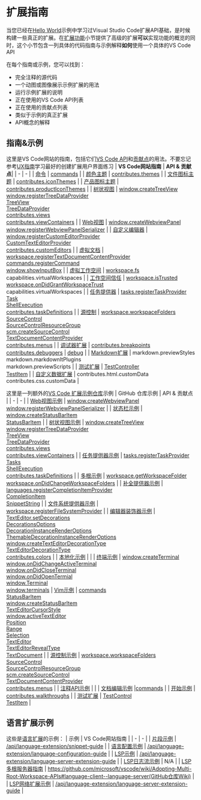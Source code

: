 # 扩展指南
当您已经在[Hello World](/2.%20%E5%BC%80%E5%A7%8B/1.%20%E6%82%A8%E7%9A%84%E7%AC%AC%E4%B8%80%E4%B8%AA%E6%89%A9%E5%B1%95.md)示例中学习过Visual Studio Code扩展API基础，是时候构建一些真正的扩展。在[扩展功能](/3.%20%E6%89%A9%E5%B1%95%E5%8A%9F%E8%83%BD/1.%20%E6%A6%82%E8%A7%88.md)小节提供了高级的扩展**可以**实现功能的概览的同时，这个小节包含一列具体的代码指南与示例解释**如何**使用一个具体的VS Code API

在每个指南或示例，您可以找到：
- 完全注释的源代码
- 一个动图或图像展示示例扩展的用法
- 运行示例扩展的说明
- 正在使用的VS Code API列表
- 正在使用的贡献点列表
- 类似于示例的真正扩展
- API概念的解释
## 指南&示例
这里是VS Code网站的指南，包括它们[VS Code API](/9.%20%E5%8F%82%E8%80%83/1.%20VS%20Code%20API.md)和[贡献点](/9.%20%E5%8F%82%E8%80%83/1.%20VS%20Code%20API.md)的用法。不要忘记参考[UX指南](/5.%20UX%20%E6%8C%87%E5%8D%97/1.%20%E6%A6%82%E8%A7%88.md)学习最好的创建扩展用户界面练习
| **VS Code网站指南** | **API & 贡献点**|
| - | - |
| [命令](2.%20%E5%91%BD%E4%BB%A4.md) | [commands](/9.%20%E5%8F%82%E8%80%83/1.%20VS%20Code%20API.md#commands) |
| [颜色主题](3.%20%E9%A2%9C%E8%89%B2%E4%B8%BB%E9%A2%98.md) | [contributes.themes](/9.%20%E5%8F%82%E8%80%83/2.%20%E8%B4%A1%E7%8C%AE%E7%82%B9.md#contributes.themes) | 
| [文件图标主题](4.%20%E6%96%87%E4%BB%B6%E5%9B%BE%E6%A0%87%E4%B8%BB%E9%A2%98.md) | [contributes.iconThemes](/9.%20%E5%8F%82%E8%80%83/2.%20%E8%B4%A1%E7%8C%AE%E7%82%B9.md#contributes.iconThemes) |
| [产品图标主题](5.%20%E4%BA%A7%E5%93%81%E5%9B%BE%E6%A0%87%E4%B8%BB%E9%A2%98.md) | [contributes.productIconThemes](/9.%20%E5%8F%82%E8%80%83/2.%20%E8%B4%A1%E7%8C%AE%E7%82%B9.md#contributes.productIconThemes) |
| [树状视图](6.%20%E6%A0%91%E7%8A%B6%E8%A7%86%E5%9B%BE.md) | [window.createTreeView](/9.%20%E5%8F%82%E8%80%83/1.%20VS%20Code%20API.md#window) <br/> [window.registerTreeDataProvider](/9.%20%E5%8F%82%E8%80%83/1.%20VS%20Code%20API.md#window) <br/> [TreeView](/9.%20%E5%8F%82%E8%80%83/1.%20VS%20Code%20API.md#TreeView<T>)<br/> [TreeDataProvider](/9.%20%E5%8F%82%E8%80%83/1.%20VS%20Code%20API.md#TreeDataProvider)<br/>[contributes.views](/9.%20%E5%8F%82%E8%80%83/2.%20%E8%B4%A1%E7%8C%AE%E7%82%B9.md#contributes.views)<br/>[contributes.viewContainers](/9.%20%E5%8F%82%E8%80%83/2.%20%E8%B4%A1%E7%8C%AE%E7%82%B9.md#contributes.viewContainers) |
| [Web视图](7.%20Web视图.md) | [window.createWebviewPanel](/9.%20%E5%8F%82%E8%80%83/1.%20VS%20Code%20API.md#window) <br/> [window.registerWebviewPanelSerializer](/9.%20%E5%8F%82%E8%80%83/1.%20VS%20Code%20API.md#window) |
| [自定义编辑器](9.%20%E8%87%AA%E5%AE%9A%E4%B9%89%E7%BC%96%E8%BE%91%E5%99%A8.md) | [window.registerCustomEditorProvider](/9.%20%E5%8F%82%E8%80%83/1.%20VS%20Code%20API.md#window) <br/> [CustomTextEditorProvider](/9.%20%E5%8F%82%E8%80%83/1.%20VS%20Code%20API.md#CustomTextEditorProvider) <br/> [contributes.customEditors](/9.%20%E5%8F%82%E8%80%83/2.%20%E8%B4%A1%E7%8C%AE%E7%82%B9.md#contributes.customEditors) |
| [虚拟文档](10.%20%E8%99%9A%E6%8B%9F%E6%96%87%E6%A1%A3.md) | [workspace.registerTextDocumentContentProvider](/9.%20%E5%8F%82%E8%80%83/1.%20VS%20Code%20API.md#workspace) <br/> [commands.registerCommand](/9.%20%E5%8F%82%E8%80%83/1.%20VS%20Code%20API.md#commands) <br/> [window.showInputBox](/9.%20%E5%8F%82%E8%80%83/1.%20VS%20Code%20API.md#window) |
| [虚拟工作空间](11.%20%E8%99%9A%E6%8B%9F%E5%B7%A5%E4%BD%9C%E7%A9%BA%E9%97%B4.md) | [workspace.fs](/9.%20%E5%8F%82%E8%80%83/1.%20VS%20Code%20API.md#workspace) <br/> capabilities.virtualWorkspaces |
| [工作空间信任](13.%20%E5%B7%A5%E4%BD%9C%E7%A9%BA%E9%97%B4%E4%BF%A1%E4%BB%BB.md) | [workspace.isTrusted](/9.%20%E5%8F%82%E8%80%83/1.%20VS%20Code%20API.md#workspace) <br/> [workspace.onDidGrantWorkspaceTrust](/9.%20%E5%8F%82%E8%80%83/1.%20VS%20Code%20API.md#workspace) <br/> capabilities.virtualWorkspaces |
| [任务提供器](14.%20%E4%BB%BB%E5%8A%A1%E6%8F%90%E4%BE%9B%E5%99%A8.md) | [tasks.registerTaskProvider](/9.%20%E5%8F%82%E8%80%83/1.%20VS%20Code%20API.md#tasks) <br/> [Task](/9.%20%E5%8F%82%E8%80%83/1.%20VS%20Code%20API.md#Task) <br/> [ShellExecution](/9.%20%E5%8F%82%E8%80%83/1.%20VS%20Code%20API.md#ShellExecution) <br/> [contributes.taskDefinitions](/9.%20%E5%8F%82%E8%80%83/2.%20%E8%B4%A1%E7%8C%AE%E7%82%B9.md#contributes.taskDefinitions) |
| [源控制](15.%20%E6%BA%90%E6%8E%A7%E5%88%B6.md) | [workspace.workspaceFolders](/9.%20%E5%8F%82%E8%80%83/1.%20VS%20Code%20API.md#workspace) <br/> [SourceControl](/9.%20%E5%8F%82%E8%80%83/1.%20VS%20Code%20API.md#SourceControl) <br/> [SourceControlResourceGroup](/9.%20%E5%8F%82%E8%80%83/1.%20VS%20Code%20API.md#SourceControlResourceGroup) <br/> [scm.createSourceControl](/9.%20%E5%8F%82%E8%80%83/1.%20VS%20Code%20API.md#scm) <br/> [TextDocumentContentProvider](/9.%20%E5%8F%82%E8%80%83/1.%20VS%20Code%20API.md#TextDocumentContentProvider) <br/> [contributes.menus](/9.%20%E5%8F%82%E8%80%83/2.%20%E8%B4%A1%E7%8C%AE%E7%82%B9.md#contributes.menus) |
| [调试器扩展](16.%20%E8%B0%83%E8%AF%95%E5%99%A8%E6%89%A9%E5%B1%95.md) | [contributes.breakpoints](/9.%20%E5%8F%82%E8%80%83/2.%20%E8%B4%A1%E7%8C%AE%E7%82%B9.md#contributes.breakpoints) <br/> [contributes.debuggers](/9.%20%E5%8F%82%E8%80%83/2.%20%E8%B4%A1%E7%8C%AE%E7%82%B9.md#contributes.debuggers) | [debug](/9.%20%E5%8F%82%E8%80%83/1.%20VS%20Code%20API.md#debug) |
| [Markdown扩展](17.%20Markdown%E6%89%A9%E5%B1%95.md) | markdown.previewStyles <br/> markdown.markdownItPlugins <br/> markdown.previewScripts |
| [测试扩展](18.%20%E6%B5%8B%E8%AF%95%E6%89%A9%E5%B1%95.md) | [TestController](/9.%20%E5%8F%82%E8%80%83/1.%20VS%20Code%20API.md#TestController) <br/> [TestItem](/9.%20%E5%8F%82%E8%80%83/1.%20VS%20Code%20API.md#TestItem) |
| [自定义数据扩展](19.%20%E8%87%AA%E5%AE%9A%E4%B9%89%E6%95%B0%E6%8D%AE%E6%89%A9%E5%B1%95.md) | contributes.html.customData <br/> contributes.css.customData |

这里是一列额外的[VS Code 扩展示例仓库](https://github.com/microsoft/vscode-extension-samples)示例
| GitHub 仓库示例 | API & 贡献点 |
| - | - |
| [Web视图示例](https://github.com/microsoft/vscode-extension-samples/tree/main/webview-sample) | [window.createWebviewPanel](/9.%20%E5%8F%82%E8%80%83/1.%20VS%20Code%20API.md#window) <br/> [window.registerWebviewPanelSerializer](/9.%20%E5%8F%82%E8%80%83/1.%20VS%20Code%20API.md#window) |
| [状态栏示例](https://github.com/microsoft/vscode-extension-samples/tree/main/statusbar-sample) | [window.createStatusBarItem](/9.%20%E5%8F%82%E8%80%83/1.%20VS%20Code%20API.md#window) <br/> [StatusBarItem](/9.%20%E5%8F%82%E8%80%83/1.%20VS%20Code%20API.md#StatusBarItem) |
| [树状视图示例](https://github.com/microsoft/vscode-extension-samples/tree/main/tree-view-sample) | [window.createTreeView](/9.%20%E5%8F%82%E8%80%83/1.%20VS%20Code%20API.md#window) <br/> [window.registerTreeDataProvider](/9.%20%E5%8F%82%E8%80%83/1.%20VS%20Code%20API.md#window) <br/> [TreeView](/9.%20%E5%8F%82%E8%80%83/1.%20VS%20Code%20API.md#TreeView) <br/> [TreeDataProvider](/9.%20%E5%8F%82%E8%80%83/1.%20VS%20Code%20API.md#TreeDataProvider) <br/> [contributes.views](/9.%20%E5%8F%82%E8%80%83/2.%20%E8%B4%A1%E7%8C%AE%E7%82%B9.md#contributes.views) <br/> [contributes.viewContainers](/9.%20%E5%8F%82%E8%80%83/2.%20%E8%B4%A1%E7%8C%AE%E7%82%B9.md#contributes.viewContainers) | 
| [任务提供器示例](https://github.com/microsoft/vscode-extension-samples/tree/main/task-provider-sample) | [tasks.registerTaskProvider](/9.%20%E5%8F%82%E8%80%83/1.%20VS%20Code%20API.md#tasks) <br/> [Tasks](/9.%20%E5%8F%82%E8%80%83/1.%20VS%20Code%20API.md#Tasks) <br/> [ShellExecution](/9.%20%E5%8F%82%E8%80%83/1.%20VS%20Code%20API.md#ShellExecution) <br/> [contributes.taskDefinitions](/9.%20%E5%8F%82%E8%80%83/2.%20%E8%B4%A1%E7%8C%AE%E7%82%B9.md#contributes.taskDefinitions) |
| [多根示例](https://github.com/microsoft/vscode-extension-samples/tree/main/basic-multi-root-sample) | [workspace.getWorkspaceFolder](/9.%20%E5%8F%82%E8%80%83/1.%20VS%20Code%20API.md#workspace) <br/> [workspace.onDidChangeWorkspaceFolders](/9.%20%E5%8F%82%E8%80%83/1.%20VS%20Code%20API.md#workspace) |
| [补全提供器示例](https://github.com/microsoft/vscode-extension-samples/tree/main/completions-sample) | [languages.registerCompletionItemProvider](/9.%20%E5%8F%82%E8%80%83/1.%20VS%20Code%20API.md#languages) <br/> [CompletionItem](/9.%20%E5%8F%82%E8%80%83/1.%20VS%20Code%20API.md#CompletionItem) <br/> [SnippetString](/9.%20%E5%8F%82%E8%80%83/1.%20VS%20Code%20API.md#SnippetString) |
| [文件系统提供器示例](https://github.com/microsoft/vscode-extension-samples/tree/main/fsprovider-sample) | [workspace.registerFileSystemProvider](/9.%20%E5%8F%82%E8%80%83/1.%20VS%20Code%20API.md#workspace) |
| [编辑器装饰器示例](https://github.com/microsoft/vscode-extension-samples/tree/main/decorator-sample) | [TextEditor.setDecorations](/9.%20%E5%8F%82%E8%80%83/1.%20VS%20Code%20API.md#TextEditor) <br/> [DecorationsOptions](/9.%20%E5%8F%82%E8%80%83/1.%20VS%20Code%20API.md#DecorationsOptions) <br/> [DecorationInstanceRenderOptions](/9.%20%E5%8F%82%E8%80%83/1.%20VS%20Code%20API.md#DecorationInstanceRenderOptions) <br/> [ThemableDecorationInstanceRenderOptions](/9.%20%E5%8F%82%E8%80%83/1.%20VS%20Code%20API.md#ThemableDecorationInstanceRenderOptions) <br/> [window.createTextEditorDecorationType](/9.%20%E5%8F%82%E8%80%83/1.%20VS%20Code%20API.md#window) <br/> [TextEditorDecorationType](/9.%20%E5%8F%82%E8%80%83/1.%20VS%20Code%20API.md#TextEditorDecorationType) <br/> [contributes.colors](/9.%20%E5%8F%82%E8%80%83/2.%20%E8%B4%A1%E7%8C%AE%E7%82%B9.md#contributes.colors) |
| [本地化示例](https://github.com/microsoft/vscode-extension-samples/tree/main/l10n-sample) | |
| [终端示例](https://github.com/microsoft/vscode-extension-samples/tree/main/terminal-sample) | [window.createTerminal](/9.%20%E5%8F%82%E8%80%83/1.%20VS%20Code%20API.md#window) <br/> [window.onDidChangeActiveTerminal](/9.%20%E5%8F%82%E8%80%83/1.%20VS%20Code%20API.md#window) <br/> [window.onDidCloseTerminal](/9.%20%E5%8F%82%E8%80%83/1.%20VS%20Code%20API.md#window) <br/> [window.onDidOpenTermial](/9.%20%E5%8F%82%E8%80%83/1.%20VS%20Code%20API.md#window) <br/> [window.Terminal](/9.%20%E5%8F%82%E8%80%83/1.%20VS%20Code%20API.md#Terminal) <br/> [window.terminals](/9.%20%E5%8F%82%E8%80%83/1.%20VS%20Code%20API.md#window) |
[Vim示例](https://github.com/microsoft/vscode-extension-samples/tree/main/vim-sample) | [commands](/9.%20%E5%8F%82%E8%80%83/1.%20VS%20Code%20API.md#commands) <br/> [StatusBarItem](/9.%20%E5%8F%82%E8%80%83/1.%20VS%20Code%20API.md#StatusBarItem) <br/> [window.createStatusBarItem](/9.%20%E5%8F%82%E8%80%83/1.%20VS%20Code%20API.md#window) <br/> [TextEditorCursorStyle](/9.%20%E5%8F%82%E8%80%83/1.%20VS%20Code%20API.md#TextEditorCursorStyle) <br/> [window.activeTextEditor](/9.%20%E5%8F%82%E8%80%83/1.%20VS%20Code%20API.md#window) <br/> [Position](/9.%20%E5%8F%82%E8%80%83/1.%20VS%20Code%20API.md#Position) <br/> [Range](/9.%20%E5%8F%82%E8%80%83/1.%20VS%20Code%20API.md#Range) <br/> [Selection](/9.%20%E5%8F%82%E8%80%83/1.%20VS%20Code%20API.md#Selection) <br/> [TextEditor](/9.%20%E5%8F%82%E8%80%83/1.%20VS%20Code%20API.md#TextEditor) <br/> [TextEditorRevealType](/9.%20%E5%8F%82%E8%80%83/1.%20VS%20Code%20API.md#TextEditorRevealType) <br/> [TextDocument](/9.%20%E5%8F%82%E8%80%83/1.%20VS%20Code%20API.md#TextDocument) |
| [源控制示例](https://github.com/microsoft/vscode-extension-samples/tree/main/source-control-sample) | [workspace.workspaceFolders](/9.%20%E5%8F%82%E8%80%83/1.%20VS%20Code%20API.md#workspace) <br/> [SourceControl](/9.%20%E5%8F%82%E8%80%83/1.%20VS%20Code%20API.md#SourceControl) <br/> [SourceControlResourceGroup](/9.%20%E5%8F%82%E8%80%83/1.%20VS%20Code%20API.md#SourceControlResourceGroup) <br/> [scm.createSourceControl](/9.%20%E5%8F%82%E8%80%83/1.%20VS%20Code%20API.md#scm) <br/> [TextDocumentContentProvider](/9.%20%E5%8F%82%E8%80%83/1.%20VS%20Code%20API.md#TextDocumentContentProvider) <br/> [contributes.menus](/9.%20%E5%8F%82%E8%80%83/2.%20%E8%B4%A1%E7%8C%AE%E7%82%B9.md#contributes.menus) |
| [注释API示例](https://github.com/microsoft/vscode-extension-samples/tree/main/comment-sample) | |
| [文档编辑示例](https://github.com/microsoft/vscode-extension-samples/tree/main/document-editing-sample) |[commands](/9.%20%E5%8F%82%E8%80%83/1.%20VS%20Code%20API.md#commands) |
| [开始示例](https://github.com/microsoft/vscode-extension-samples/tree/main/getting-started-sample) | [contributes.walkthroughs](/9.%20%E5%8F%82%E8%80%83/2.%20%E8%B4%A1%E7%8C%AE%E7%82%B9.md#contributes.walkthroughs) |
| [测试扩展](https://github.com/microsoft/vscode-extension-samples/tree/main/test-provider-sample) | [TestControl](/9.%20%E5%8F%82%E8%80%83/1.%20VS%20Code%20API.md#TestControl) <br/> [TestItem](/9.%20%E5%8F%82%E8%80%83/1.%20VS%20Code%20API.md#TestItem) |
## 语言扩展示例
这些是[语言扩展](/6.%20%E8%AF%AD%E8%A8%80%E6%89%A9%E5%B1%95/1.%20%E6%A6%82%E8%A7%88.md)的示例：
| 示例 | VS Code网站指南 |
| - | - |
| [片段示例](https://github.com/microsoft/vscode-extension-samples/tree/main/snippet-sample) | [/api/language-extension/snippet-guide](/6.%20%E8%AF%AD%E8%A8%80%E6%89%A9%E5%B1%95/4.%20%E7%89%87%E6%AE%B5%E6%8C%87%E5%8D%97.md) |
| [语言配置示例](https://github.com/microsoft/vscode-extension-samples/tree/main/language-configuration-sample) | [/api/language-extension/language-configuration-guide](/6.%20%E8%AF%AD%E8%A8%80%E6%89%A9%E5%B1%95/5.%20%E8%AF%AD%E8%A8%80%E9%85%8D%E7%BD%AE%E6%8C%87%E5%8D%97.md) |
| [LSP示例](https://github.com/microsoft/vscode-extension-samples/tree/main/lsp-sample) | [/api/language-extension/language-server-extension-guide](/6.%20%E8%AF%AD%E8%A8%80%E6%89%A9%E5%B1%95/7.%20%E8%AF%AD%E8%A8%80%E6%9C%8D%E5%8A%A1%E5%99%A8%E6%89%A9%E5%B1%95%E6%8C%87%E5%8D%97.md) |
| [LSP日志流示例](https://github.com/microsoft/vscode-extension-samples/tree/main/lsp-log-streaming-sample) | N/A |
| [LSP多根服务器指南](https://github.com/microsoft/vscode-extension-samples/tree/main/lsp-multi-server-sample) | https://github.com/microsoft/vscode/wiki/Adopting-Multi-Root-Workspace-APIs#language-client--language-server(GitHub仓库Wiki) |
| [LSP网络扩展示例](https://github.com/Microsoft/vscode-extension-samples/tree/main/lsp-web-extension-sample) | [/api/language-extension/language-server-extension-guide](/6.%20%E8%AF%AD%E8%A8%80%E6%89%A9%E5%B1%95/7.%20%E8%AF%AD%E8%A8%80%E6%9C%8D%E5%8A%A1%E5%99%A8%E6%89%A9%E5%B1%95%E6%8C%87%E5%8D%97.md) |